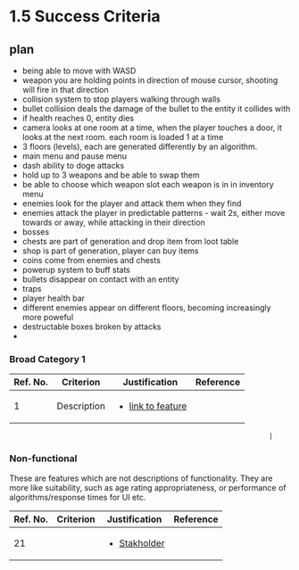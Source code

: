 # 1.5 Success Criteria

## plan

* being able to move with WASD
* weapon you are holding points in direction of mouse cursor, shooting will fire in that direction
* collision system to stop players walking through walls
* bullet collision deals the damage of the bullet to the entity it collides with
* if health reaches 0, entity dies
* camera looks at one room at a time, when the player touches a door, it looks at the next room. each room is loaded 1 at a time
* 3 floors (levels), each are generated differently by an algorithm.
* main menu and pause menu
* dash ability to doge attacks
* hold up to 3 weapons and be able to swap them
* be able to choose which weapon slot each weapon is in in inventory menu
* enemies look for the player and attack them when they find
* enemies attack the player in predictable patterns - wait 2s, either move towards or away, while attacking in their direction
* bosses&#x20;
* chests are part of generation and drop item from loot table
* shop is part of generation, player can buy items
* coins come from enemies and chests
* powerup system to buff stats
* bullets disappear on contact with an entity
* traps
* player health bar
* different enemies appear on different floors, becoming increasingly more poweful
* destructable boxes broken by attacks
*

### Broad Category 1

| Ref. No. | Criterion   | Justification                                                                                                                                                       | Reference |
| -------- | ----------- | ------------------------------------------------------------------------------------------------------------------------------------------------------------------- | --------- |
| 1        | Description | <ul><li><a href="https://github.com/Marling-School/alevel-project-template/blob/docs/1-analysis/features-of-the-proposed-solution.md">link to feature</a></li></ul> |           |

```
                                                                 |
```

### Non-functional

These are features which are not descriptions of functionality. They are more like suitability, such as age rating appropriateness, or performance of algorithms/response times for UI etc.

| Ref. No. | Criterion | Justification                                                  | Reference |
| -------- | --------- | -------------------------------------------------------------- | --------- |
| 21       |           | <ul><li><a href="1.2-stakeholders.md">Stakholder</a></li></ul> |           |
